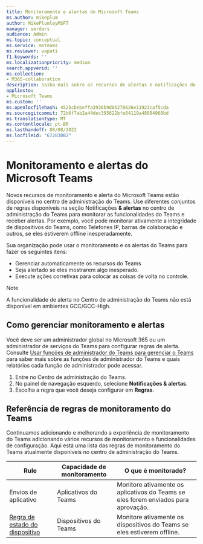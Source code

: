 ```yaml
---
title: Monitoramento e alertas do Microsoft Teams
ms.author: mikeplum
author: MikePlumleyMSFT
manager: serdars
audience: Admin
ms.topic: conceptual
ms.service: msteams
ms.reviewer: vapati
f1.keywords: ''
ms.localizationpriority: medium
search.appverid: ''
ms.collection:
- M365-collaboration
description: Saiba mais sobre os recursos de alertas e notificações do Teams disponíveis no Centro de administração do Microsoft Teams.
appliesto:
- Microsoft Teams
ms.custom: ''
ms.openlocfilehash: 452bcbebeffa3936b9d05270626e11923caf5cda
ms.sourcegitcommit: 72b6f7ab2a44dec395622bfe64119a48094960bd
ms.translationtype: MT
ms.contentlocale: pt-BR
ms.lasthandoff: 08/08/2022
ms.locfileid: "67283082"
---
```

# <a name="microsoft-teams-monitoring-and-alerting"></a>Monitoramento e alertas do Microsoft Teams

Novos recursos de monitoramento e alerta do Microsoft Teams estão disponíveis no centro de administração do Teams. Use diferentes conjuntos de regras disponíveis na seção Notificações **& alertas** no centro de administração do Teams para monitorar as funcionalidades do Teams e receber alertas. Por exemplo, você pode monitorar ativamente a integridade de dispositivos do Teams, como Telefones IP, barras de colaboração e outros, se eles estiverem offline inesperadamente.  

Sua organização pode usar o monitoramento e os alertas do Teams para fazer os seguintes itens:

- Gerenciar automaticamente os recursos do Teams
- Seja alertado se eles mostrarem algo inesperado.
- Execute ações corretivas para colocar as coisas de volta no controle.

> [!NOTE]
> A funcionalidade de alerta no Centro de administração do Teams não está disponível em ambientes GCC/GCC-High.

## <a name="how-to-manage-monitoring-and-alerting"></a>Como gerenciar monitoramento e alertas

 Você deve ser um administrador global no Microsoft 365 ou um administrador de serviços do Teams para configurar regras de alerta. Consulte [Usar funções de administrador do Teams para gerenciar o Teams](../using-admin-roles.md) para saber mais sobre as funções de administrador do Teams e quais relatórios cada função de administrador pode acessar.

1. Entre no Centro de administração do Teams.
2. No painel de navegação esquerdo, selecione **Notificações & alertas**.
3. Escolha a regra que você deseja configurar em **Regras**.

## <a name="teams-monitoring-rules-reference"></a>Referência de regras de monitoramento do Teams

Continuamos adicionando e melhorando a experiência de monitoramento do Teams adicionando vários recursos de monitoramento e funcionalidades de configuração. Aqui está uma lista das regras de monitoramento do Teams atualmente disponíveis no centro de administração do Teams.


|Rule  |Capacidade de monitoramento|O que é monitorado? |
|---------|---------|---------|
|Envios de aplicativo  |Aplicativos do Teams | Monitore ativamente os aplicativos do Teams se eles forem enviados para aprovação.|
|[Regra de estado do dispositivo](device-health-status.md)  |Dispositivos do Teams | Monitore ativamente os dispositivos do Teams se eles estiverem offline.|
